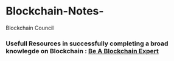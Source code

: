# Blockchain-Notes-
Blockchain Council


### Usefull Resources in successfully completing a broad knowlegde on Blockchain  : <u>Be A Blockchain Expert</u>
